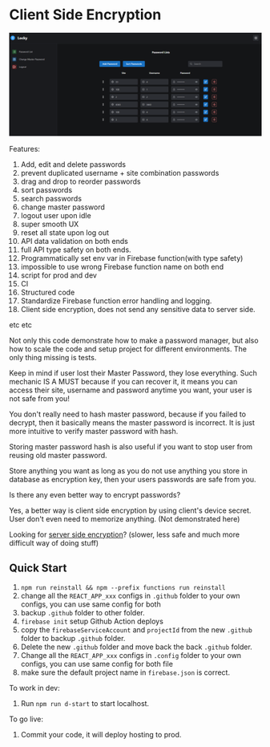 # Client Side Encryption

![password-manager](./img1.png)

Features:

1. Add, edit and delete passwords
2. prevent duplicated username + site combination passwords
3. drag and drop to reorder passwords
4. sort passwords
5. search passwords
6. change master password
7. logout user upon idle
8. super smooth UX
9. reset all state upon log out
10. API data validation on both ends
11. full API type safety on both ends.
12. Programmatically set env var in Firebase function(with type safety)
13. impossible to use wrong Firebase function name on both end
14. script for prod and dev
15. CI
16. Structured code
17. Standardize Firebase function error handling and logging.
18. Client side encryption, does not send any sensitive data to server side.

etc etc

Not only this code demonstrate how to make a password manager, but also how to scale the code and setup project for different environments. The only thing missing is tests.

Keep in mind if user lost their Master Password, they lose everything. Such mechanic IS A MUST because if you can recover it, it means you can access their site, username and password anytime you want, your user is not safe from you!

You don't really need to hash master password, because if you failed to decrypt, then it basically means the master password is incorrect. It is just more intuitive to verify master password with hash.

Storing master password hash is also useful if you want to stop user from reusing old master password.

Store anything you want as long as you do not use anything you store in database as encryption key, then your users passwords are safe from you.

Is there any even better way to encrypt passwords?

Yes, a better way is client side encryption by using client's device secret. User don't even need to memorize anything. (Not demonstrated here)

Looking for [server side encryption](https://github.com/tylim88/Password-Manager)? (slower, less safe and much more difficult way of doing stuff)

## Quick Start

1. `npm run reinstall && npm --prefix functions run reinstall`
2. change all the `REACT_APP_xxx` configs in `.github` folder to your own configs, you can use same config for both
3. backup `.github` folder to other folder.
4. `firebase init` setup Github Action deploys
5. copy the `firebaseServiceAccount` and `projectId` from the new `.github` folder to backup `.github` folder.
6. Delete the new `.github` folder and move back the back `.github` folder.
7. Change all the `REACT_APP_xxx` configs in `.config` folder to your own configs, you can use same config for both file
8. make sure the default project name in `firebase.json` is correct.

To work in dev:

1. Run `npm run d-start` to start localhost.

To go live:

1. Commit your code, it will deploy hosting to prod.
